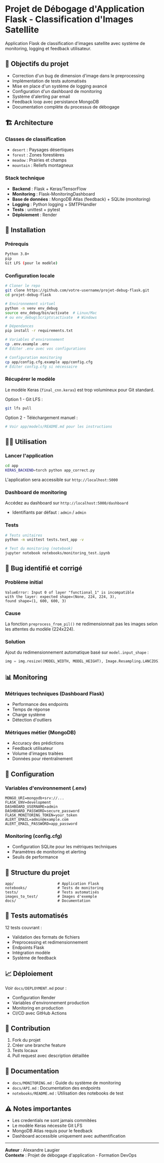 # Projet de Débogage d'Application Flask - Classification d'Images Satellite

Application Flask de classification d'images satellite avec système de monitoring, logging et feedback utilisateur.

## 🎯 Objectifs du projet

- Correction d'un bug de dimension d'image dans le preprocessing
- Implémentation de tests automatisés
- Mise en place d'un système de logging avancé
- Configuration d'un dashboard de monitoring
- Système d'alerting par email
- Feedback loop avec persistance MongoDB
- Documentation complète du processus de débogage

## 🏗️ Architecture

### Classes de classification
- `desert` : Paysages désertiques
- `forest` : Zones forestières  
- `meadow` : Prairies et champs
- `mountain` : Reliefs montagneux

### Stack technique
- **Backend** : Flask + Keras/TensorFlow
- **Monitoring** : Flask-MonitoringDashboard
- **Base de données** : MongoDB Atlas (feedback) + SQLite (monitoring)
- **Logging** : Python logging + SMTPHandler
- **Tests** : unittest + pytest
- **Déploiement** : Render

## 🚀 Installation

### Prérequis
```bash
Python 3.8+
pip
Git LFS (pour le modèle)
```

### Configuration locale
```bash
# Cloner le repo
git clone https://github.com/votre-username/projet-debug-flask.git
cd projet-debug-flask

# Environnement virtuel
python -m venv env_debug
source env_debug/bin/activate  # Linux/Mac
# ou env_debug\Scripts\activate  # Windows

# Dépendances
pip install -r requirements.txt

# Variables d'environnement
cp .env.example .env
# Éditer .env avec vos configurations

# Configuration monitoring
cp app/config.cfg.example app/config.cfg
# Éditer config.cfg si nécessaire
```

### Récupérer le modèle
Le modèle Keras (`final_cnn.keras`) est trop volumineux pour Git standard.

Option 1 - Git LFS :
```bash
git lfs pull
```

Option 2 - Téléchargement manuel :
```bash
# Voir app/models/README.md pour les instructions
```

## 🏃‍♂️ Utilisation

### Lancer l'application
```bash
cd app
KERAS_BACKEND=torch python app_correct.py
```

L'application sera accessible sur `http://localhost:5000`

### Dashboard de monitoring
Accédez au dashboard sur `http://localhost:5000/dashboard`
- Identifiants par défaut : `admin` / `admin`

### Tests
```bash
# Tests unitaires
python -m unittest tests.test_app -v

# Test du monitoring (notebook)
jupyter notebook notebooks/monitoring_test.ipynb
```

## 🐛 Bug identifié et corrigé

### Problème initial
```
ValueError: Input 0 of layer "functional_1" is incompatible 
with the layer: expected shape=(None, 224, 224, 3), 
found shape=(1, 600, 600, 3)
```

### Cause
La fonction `preprocess_from_pil()` ne redimensionnait pas les images selon les attentes du modèle (224x224).

### Solution
Ajout du redimensionnement automatique basé sur `model.input_shape` :
```python
img = img.resize((MODEL_WIDTH, MODEL_HEIGHT), Image.Resampling.LANCZOS)
```

## 📊 Monitoring

### Métriques techniques (Dashboard Flask)
- Performance des endpoints
- Temps de réponse
- Charge système
- Détection d'outliers

### Métriques métier (MongoDB)
- Accuracy des prédictions
- Feedback utilisateur
- Volume d'images traitées
- Données pour réentraînement

## 🔧 Configuration

### Variables d'environnement (.env)
```env
MONGO_URI=mongodb+srv://...
FLASK_ENV=development
DASHBOARD_USERNAME=admin
DASHBOARD_PASSWORD=secure_password
FLASK_MONITORING_TOKEN=your_token
ALERT_EMAIL=admin@example.com
ALERT_EMAIL_PASSWORD=app_password
```

### Monitoring (config.cfg)
- Configuration SQLite pour les métriques techniques
- Paramètres de monitoring et alerting
- Seuils de performance

## 📁 Structure du projet

```
app/                    # Application Flask
notebooks/              # Tests de monitoring
tests/                  # Tests automatisés
images_to_test/         # Images d'exemple
docs/                   # Documentation
```

## 🧪 Tests automatisés

12 tests couvrant :
- Validation des formats de fichiers
- Preprocessing et redimensionnement
- Endpoints Flask
- Intégration modèle
- Système de feedback

## 📈 Déploiement

Voir `docs/DEPLOYMENT.md` pour :
- Configuration Render
- Variables d'environnement production
- Monitoring en production
- CI/CD avec GitHub Actions

## 🤝 Contribution

1. Fork du projet
2. Créer une branche feature
3. Tests locaux
4. Pull request avec description détaillée

## 📝 Documentation

- `docs/MONITORING.md` : Guide du système de monitoring
- `docs/API.md` : Documentation des endpoints
- `notebooks/README.md` : Utilisation des notebooks de test

## ⚠️ Notes importantes

- Les credentials ne sont jamais commitées
- Le modèle Keras nécessite Git LFS
- MongoDB Atlas requis pour le feedback
- Dashboard accessible uniquement avec authentification

---

**Auteur** : Alexandre Laugier  
**Contexte** : Projet de débogage d'application - Formation DevOps